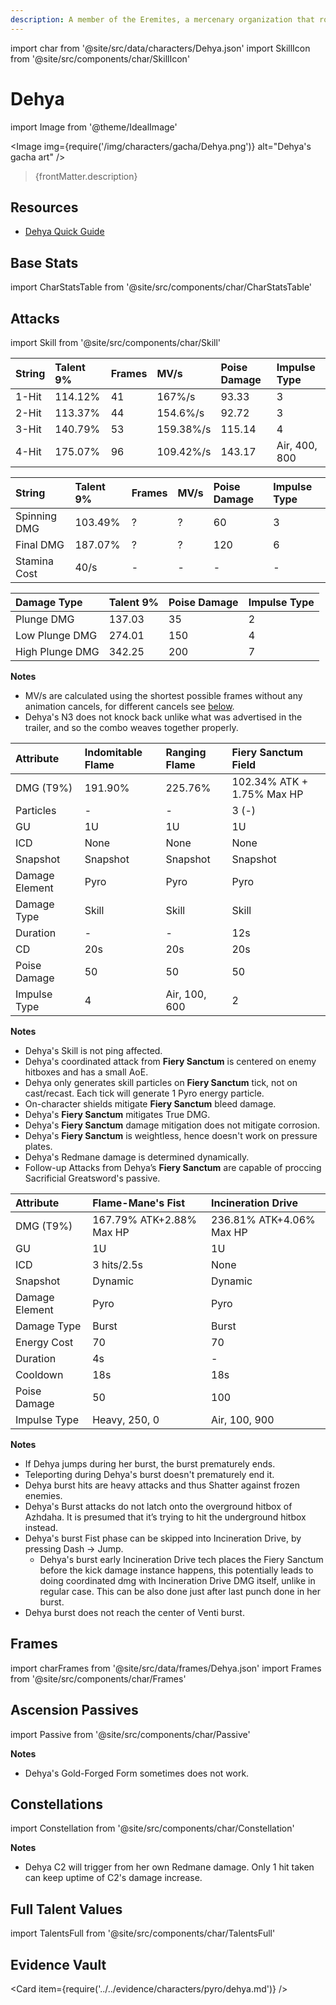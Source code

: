 ```yaml
---
description: A member of the Eremites, a mercenary organization that roams the sands of Sumeru. Valiant and powerful, she enjoys great fame amongst her fellow Eremites.
---
```


import char from '@site/src/data/characters/Dehya.json'
import SkillIcon from '@site/src/components/char/SkillIcon'

# Dehya

import Image from '@theme/IdealImage'

<Image img={require('/img/characters/gacha/Dehya.png')} alt="Dehya's gacha art" />
<blockquote>{frontMatter.description}</blockquote>

## Resources

* [Dehya Quick Guide](https://keqingmains.com/q/dehya-quickguide/)

## Base Stats

import CharStatsTable from '@site/src/components/char/CharStatsTable'

<CharStatsTable char={char} />

## Attacks

import Skill from '@site/src/components/char/Skill'

<Tabs queryString="ability">
<TabItem value='na' label='Normal Attacks'>
<SkillIcon char={char} skill='na' />
<div class='talent-columns'>
<Skill char={char} skill='na' sectionFilter='Normal Attack' />


| String | Talent 9%  | Frames | MV/s      | Poise Damage | Impulse Type  |
| :----- | :--------- | :----- | :-------- | :----------- | :------------ |
| 1-Hit  |   114.12%  |   41   | 167%/s    |    93.33     |       3       |
| 2-Hit  |   113.37%  |   44   | 154.6%/s  |    92.72     |       3       |
| 3-Hit  |   140.79%  |   53   | 159.38%/s |    115.14    |       4       |
| 4-Hit  |   175.07%  |   96   | 109.42%/s |    143.17    | Air, 400, 800 |


</div>


<div class='talent-columns'>
<Skill char={char} skill='na' sectionFilter='Charged Attack' />


| String       | Talent 9% | Frames | MV/s | Poise Damage | Impulse Type |
| :----------- | :-------- | :----- | :--- | :----------- | :----------- |
| Spinning DMG |  103.49%  |    ?   |   ?  | 60           | 3            |
| Final DMG    |  187.07%  |    ?   |   ?  | 120          | 6            |
| Stamina Cost |    40/s   | -      | -    | -            | -            |


</div>
<div class='talent-columns'>
<Skill char={char} skill='na' sectionFilter='Plunging Attack' />


| Damage Type     | Talent 9% | Poise Damage | Impulse Type |
| :-------------- | :-------- | :----------- | :----------- |
| Plunge DMG      |   137.03  |     35       |       2      |
| Low Plunge DMG  |   274.01  |     150      |       4      |
| High Plunge DMG |   342.25  |     200      |       7      |


</div>

**Notes**

* MV/s are calculated using the shortest possible frames without any animation cancels, for different cancels see [below](#frames).
* Dehya's N3 does not knock back unlike what was advertised in the trailer, and so the combo weaves together properly.

</TabItem>

<TabItem value='e' label='Skill'>
<SkillIcon char={char} skill='e' />
<div class='talent-columns'>
<Skill char={char} skill='e' />


| Attribute      | Indomitable Flame       | Ranging Flame      | Fiery Sanctum Field         |
| :------------- | :---------------------- | :----------------- | :-------------------------- |
| DMG \(T9%\)    |         191.90%         |      225.76%       | 102.34% ATK + 1.75% Max HP  | 
| Particles      |         -               |      -             |         3 (-)               |
| GU             |         1U              |      1U            |         1U                  |
| ICD            |         None            |      None          |         None                |
| Snapshot       |         Snapshot        |      Snapshot      |         Snapshot            |
| Damage Element |         Pyro            |      Pyro          |         Pyro                |
| Damage Type    |         Skill           |      Skill         |         Skill               |
| Duration       |         -               |      -             |         12s                 |
| CD             |         20s             |      20s           |         20s                 |
| Poise Damage   |         50              |      50            |         50                  |
| Impulse Type   |         4               |      Air, 100, 600 |         2                   |


</div>


**Notes**

* Dehya's Skill is not ping affected.
* Dehya's coordinated attack from **Fiery Sanctum** is centered on enemy hitboxes and has a small AoE.
* Dehya only generates skill particles on **Fiery Sanctum** tick, not on cast/recast. Each tick will generate 1 Pyro energy particle.
* On-character shields mitigate **Fiery Sanctum** bleed damage.
* Dehya's **Fiery Sanctum** mitigates True DMG.
* Dehya's **Fiery Sanctum** damage mitigation does not mitigate corrosion.
* Dehya's **Fiery Sanctum** is weightless, hence doesn't work on pressure plates.
* Dehya's Redmane damage is determined dynamically.
* Follow-up Attacks from Dehya’s **Fiery Sanctum** are capable of proccing Sacrificial Greatsword's passive. 

</TabItem>

<TabItem value='q' label='Burst'>
<SkillIcon char={char} skill='q' />
<div class='talent-columns'>
<Skill char={char} skill='q'/>



| Attribute         | Flame-Mane's Fist        | Incineration Drive       |
| :---------------- | :----------------------- | :----------------------  |
| DMG \(T9%\)       | 167.79% ATK+2.88% Max HP | 236.81% ATK+4.06% Max HP |
| GU                |     1U                   |       1U                 |
| ICD               |     3 hits/2.5s          |       None               |
| Snapshot          |     Dynamic              |       Dynamic            |
| Damage Element    |     Pyro                 |       Pyro               |
| Damage Type       |     Burst                |       Burst              |
| Energy Cost       |     70                   |       70                 |
| Duration          |     4s                   |       -                  |
| Cooldown          |     18s                  |       18s                |
| Poise Damage      |     50                   |       100                |
| Impulse Type      |     Heavy, 250, 0        |       Air, 100, 900      |


</div>

**Notes**

* If Dehya jumps during her burst, the burst prematurely ends.
* Teleporting during Dehya's burst doesn't prematurely end it.
* Dehya burst hits are heavy attacks and thus Shatter against frozen enemies.
* Dehya's Burst attacks do not latch onto the overground hitbox of Azhdaha. It is presumed that it’s trying to hit the underground hitbox instead.
* Dehya's burst Fist phase can be skipped into Incineration Drive, by pressing Dash -> Jump.
    * Dehya's burst early Incineration Drive tech places the Fiery Sanctum before the kick damage instance happens, this potentially leads to doing coordinated dmg with Incineration Drive DMG itself, unlike in regular case. This can be also done just after last punch done in her burst.
*  Dehya burst does not reach the center of Venti burst.  

</TabItem>
</Tabs>


## Frames

import charFrames from '@site/src/data/frames/Dehya.json'
import Frames from '@site/src/components/char/Frames'

<Frames data={charFrames} />


## Ascension Passives

import Passive from '@site/src/components/char/Passive'

<Tabs queryString="passive">
<TabItem value='passive' label='Passive'>
<Passive char={char} passive={2} />
</TabItem>

<TabItem value='a1' label='Ascension 1'>
<Passive char={char} passive={0} />

**Notes**

* Dehya's Gold-Forged Form sometimes does not work.

</TabItem>

<TabItem value="a4" label="Ascension 4">
<Passive char={char} passive={1} />
</TabItem>
</Tabs>

## Constellations

import Constellation from '@site/src/components/char/Constellation'

<Tabs queryString="constellation">
<TabItem value='c1' label='C1'>
<Constellation char={char} constellation={1} />
</TabItem>

<TabItem value='c2' label='C2'>
<Constellation char={char} constellation={2} />

**Notes**

* Dehya C2 will trigger from her own Redmane damage. Only 1 hit taken can keep uptime of C2's damage increase.

</TabItem>

<TabItem value='c3' label='C3'>
<Constellation char={char} constellation={3} />
</TabItem>

<TabItem value='c4' label='C4'>
<Constellation char={char} constellation={4} />
</TabItem>

<TabItem value='c5' label='C5'>
<Constellation char={char} constellation={5} />
</TabItem>

<TabItem value='c6' label='C6'>
<Constellation char={char} constellation={6} />
</TabItem>
</Tabs>

## Full Talent Values

import TalentsFull from '@site/src/components/char/TalentsFull'

<TalentsFull char={char}/>

## Evidence Vault

<Card item={require('../../evidence/characters/pyro/dehya.md')} />
